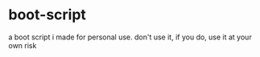 # boot-script
a boot script i made for personal use. don't use it, if you do, use it at your own risk
